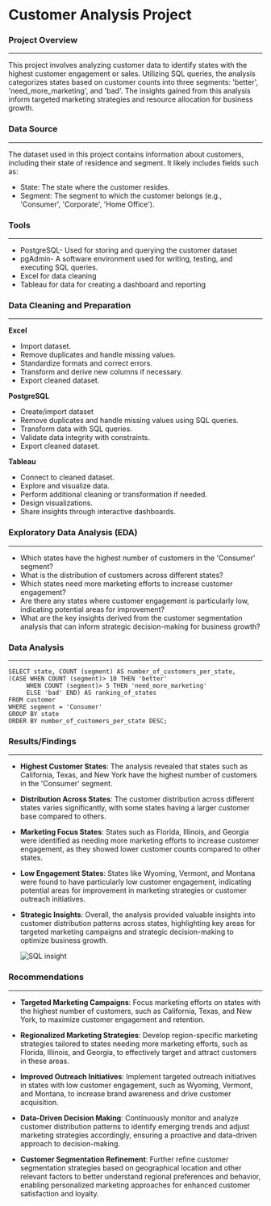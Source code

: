 #  Customer Analysis Project

### Project Overview
---
This project involves analyzing customer data to identify states with the highest customer engagement or sales. Utilizing SQL queries, the analysis categorizes states based on customer counts into three segments: 'better', 'need_more_marketing', and 'bad'. The insights gained from this analysis inform targeted marketing strategies and resource allocation for business growth.

### Data Source
---

The dataset used in this project contains information about customers, including their state of residence and segment. It likely includes fields such as:

- State: The state where the customer resides.
- Segment: The segment to which the customer belongs (e.g., 'Consumer', 'Corporate', 'Home Office').

### Tools 
---
- PostgreSQL- Used for storing and querying the customer dataset 
- pgAdmin- A software environment used for writing, testing, and executing SQL queries. 
- Excel for data cleaning
- Tableau for data for creating a dashboard and reporting

### Data Cleaning and Preparation
---
**Excel**

- Import dataset.
- Remove duplicates and handle missing values.
- Standardize formats and correct errors.
- Transform and derive new columns if necessary.
- Export cleaned dataset.
  
**PostgreSQL**

- Create/import dataset
- Remove duplicates and handle missing values using SQL queries.
- Transform data with SQL queries.
- Validate data integrity with constraints.
- Export cleaned dataset.
  
**Tableau**

- Connect to cleaned dataset.
- Explore and visualize data.
- Perform additional cleaning or transformation if needed.
- Design visualizations.
- Share insights through interactive dashboards.

### Exploratory Data Analysis (EDA)
---
- Which states have the highest number of customers in the 'Consumer' segment?
- What is the distribution of customers across different states?
- Which states need more marketing efforts to increase customer engagement?
- Are there any states where customer engagement is particularly low, indicating potential areas for improvement?
- What are the key insights derived from the customer segmentation analysis that can inform strategic decision-making for business growth?

### Data Analysis
---
```slq
SELECT state, COUNT (segment) AS number_of_customers_per_state, 
(CASE WHEN COUNT (segment)> 10 THEN 'better'
     WHEN COUNT (segment)> 5 THEN 'need_more_marketing'
	 ELSE 'bad' END) AS ranking_of_states
FROM customer
WHERE segment = 'Consumer'
GROUP BY state
ORDER BY number_of_customers_per_state DESC;
```
### Results/Findings
---
- **Highest Customer States**: The analysis revealed that states such as California, Texas, and New York have the highest number of customers in the 'Consumer' segment.

- **Distribution Across States**: The customer distribution across different states varies significantly, with some states having a larger customer base compared to others.

- **Marketing Focus States**: States such as Florida, Illinois, and Georgia were identified as needing more marketing efforts to increase customer engagement, as they showed lower customer counts compared to other states.

- **Low Engagement States**: States like Wyoming, Vermont, and Montana were found to have particularly low customer engagement, indicating potential areas for improvement in marketing strategies or customer outreach initiatives.

- **Strategic Insights**: Overall, the analysis provided valuable insights into customer distribution patterns across states, highlighting key areas for targeted marketing campaigns and strategic decision-making to optimize business growth.

  
  ![SQL insight](https://github.com/Clifford254KE/SQL/assets/140185917/b1be4b9a-fd90-46a6-8a9b-8908ae0bb47a)


### Recommendations
---
- **Targeted Marketing Campaigns**: Focus marketing efforts on states with the highest number of customers, such as California, Texas, and New York, to maximize customer engagement and retention.

- **Regionalized Marketing Strategies**: Develop region-specific marketing strategies tailored to states needing more marketing efforts, such as Florida, Illinois, and Georgia, to effectively target and attract customers in these areas.

- **Improved Outreach Initiatives**: Implement targeted outreach initiatives in states with low customer engagement, such as Wyoming, Vermont, and Montana, to increase brand awareness and drive customer acquisition.

- **Data-Driven Decision Making**: Continuously monitor and analyze customer distribution patterns to identify emerging trends and adjust marketing strategies accordingly, ensuring a proactive and data-driven approach to decision-making.

- **Customer Segmentation Refinement**: Further refine customer segmentation strategies based on geographical location and other relevant factors to better understand regional preferences and behavior, enabling personalized marketing approaches for enhanced customer satisfaction and loyalty.
